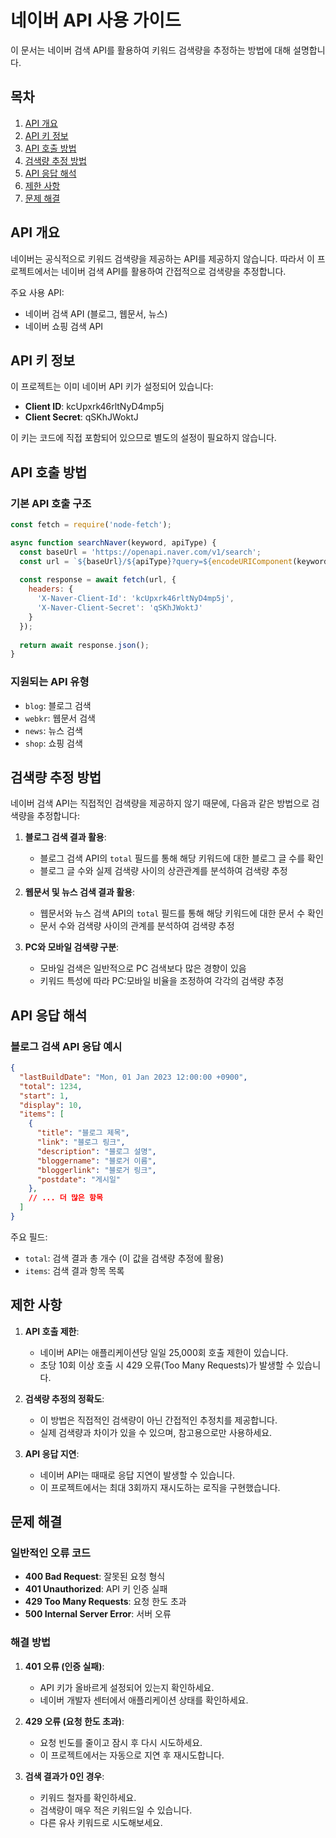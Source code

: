 # 네이버 API 사용 가이드

이 문서는 네이버 검색 API를 활용하여 키워드 검색량을 추정하는 방법에 대해 설명합니다.

## 목차
1. [API 개요](#api-개요)
2. [API 키 정보](#api-키-정보)
3. [API 호출 방법](#api-호출-방법)
4. [검색량 추정 방법](#검색량-추정-방법)
5. [API 응답 해석](#api-응답-해석)
6. [제한 사항](#제한-사항)
7. [문제 해결](#문제-해결)

## API 개요

네이버는 공식적으로 키워드 검색량을 제공하는 API를 제공하지 않습니다. 따라서 이 프로젝트에서는 네이버 검색 API를 활용하여 간접적으로 검색량을 추정합니다.

주요 사용 API:
- 네이버 검색 API (블로그, 웹문서, 뉴스)
- 네이버 쇼핑 검색 API

## API 키 정보

이 프로젝트는 이미 네이버 API 키가 설정되어 있습니다:
- **Client ID**: kcUpxrk46rltNyD4mp5j
- **Client Secret**: qSKhJWoktJ

이 키는 코드에 직접 포함되어 있으므로 별도의 설정이 필요하지 않습니다.

## API 호출 방법

### 기본 API 호출 구조

```javascript
const fetch = require('node-fetch');

async function searchNaver(keyword, apiType) {
  const baseUrl = 'https://openapi.naver.com/v1/search';
  const url = `${baseUrl}/${apiType}?query=${encodeURIComponent(keyword)}&display=100`;
  
  const response = await fetch(url, {
    headers: {
      'X-Naver-Client-Id': 'kcUpxrk46rltNyD4mp5j',
      'X-Naver-Client-Secret': 'qSKhJWoktJ'
    }
  });
  
  return await response.json();
}
```

### 지원되는 API 유형
- `blog`: 블로그 검색
- `webkr`: 웹문서 검색
- `news`: 뉴스 검색
- `shop`: 쇼핑 검색

## 검색량 추정 방법

네이버 검색 API는 직접적인 검색량을 제공하지 않기 때문에, 다음과 같은 방법으로 검색량을 추정합니다:

1. **블로그 검색 결과 활용**:
   - 블로그 검색 API의 `total` 필드를 통해 해당 키워드에 대한 블로그 글 수를 확인
   - 블로그 글 수와 실제 검색량 사이의 상관관계를 분석하여 검색량 추정

2. **웹문서 및 뉴스 검색 결과 활용**:
   - 웹문서와 뉴스 검색 API의 `total` 필드를 통해 해당 키워드에 대한 문서 수 확인
   - 문서 수와 검색량 사이의 관계를 분석하여 검색량 추정

3. **PC와 모바일 검색량 구분**:
   - 모바일 검색은 일반적으로 PC 검색보다 많은 경향이 있음
   - 키워드 특성에 따라 PC:모바일 비율을 조정하여 각각의 검색량 추정

## API 응답 해석

### 블로그 검색 API 응답 예시

```json
{
  "lastBuildDate": "Mon, 01 Jan 2023 12:00:00 +0900",
  "total": 1234,
  "start": 1,
  "display": 10,
  "items": [
    {
      "title": "블로그 제목",
      "link": "블로그 링크",
      "description": "블로그 설명",
      "bloggername": "블로거 이름",
      "bloggerlink": "블로거 링크",
      "postdate": "게시일"
    },
    // ... 더 많은 항목
  ]
}
```

주요 필드:
- `total`: 검색 결과 총 개수 (이 값을 검색량 추정에 활용)
- `items`: 검색 결과 항목 목록

## 제한 사항

1. **API 호출 제한**:
   - 네이버 API는 애플리케이션당 일일 25,000회 호출 제한이 있습니다.
   - 초당 10회 이상 호출 시 429 오류(Too Many Requests)가 발생할 수 있습니다.

2. **검색량 추정의 정확도**:
   - 이 방법은 직접적인 검색량이 아닌 간접적인 추정치를 제공합니다.
   - 실제 검색량과 차이가 있을 수 있으며, 참고용으로만 사용하세요.

3. **API 응답 지연**:
   - 네이버 API는 때때로 응답 지연이 발생할 수 있습니다.
   - 이 프로젝트에서는 최대 3회까지 재시도하는 로직을 구현했습니다.

## 문제 해결

### 일반적인 오류 코드

- **400 Bad Request**: 잘못된 요청 형식
- **401 Unauthorized**: API 키 인증 실패
- **429 Too Many Requests**: 요청 한도 초과
- **500 Internal Server Error**: 서버 오류

### 해결 방법

1. **401 오류 (인증 실패)**:
   - API 키가 올바르게 설정되어 있는지 확인하세요.
   - 네이버 개발자 센터에서 애플리케이션 상태를 확인하세요.

2. **429 오류 (요청 한도 초과)**:
   - 요청 빈도를 줄이고 잠시 후 다시 시도하세요.
   - 이 프로젝트에서는 자동으로 지연 후 재시도합니다.

3. **검색 결과가 0인 경우**:
   - 키워드 철자를 확인하세요.
   - 검색량이 매우 적은 키워드일 수 있습니다.
   - 다른 유사 키워드로 시도해보세요. 